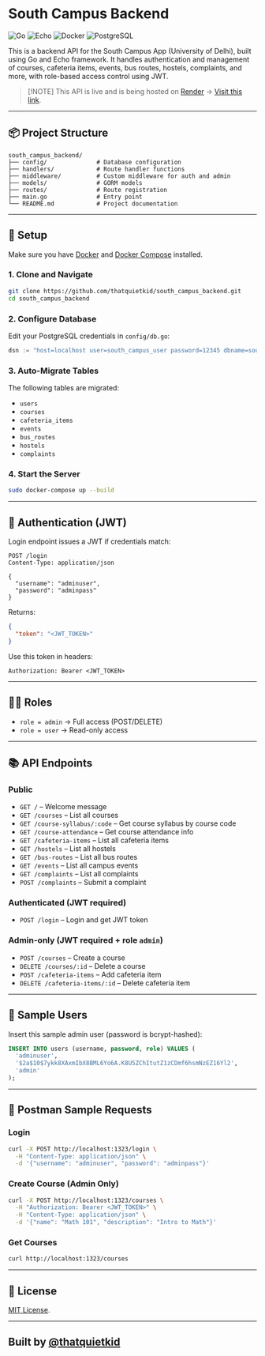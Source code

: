 # South Campus Backend

![Go](https://img.shields.io/badge/Go-1.21-blue?logo=go\&logoColor=white)
![Echo](https://img.shields.io/badge/Echo-4.x-blue?logo=go\&label=Echo)
![Docker](https://img.shields.io/badge/Docker-Ready-blue?logo=docker)
![PostgreSQL](https://img.shields.io/badge/PostgreSQL-Ready-blue?logo=postgresql)

This is a backend API for the South Campus App (University of Delhi), built using Go and Echo framework. It handles authentication and management of courses, cafeteria items, events, bus routes, hostels, complaints, and more, with role-based access control using JWT.

> \[!NOTE]
> This API is live and is being hosted on [Render](https://render.com/) -> [Visit this link](https://south-campus-backend.onrender.com).

---

## 📦 Project Structure

```
south_campus_backend/
├── config/              # Database configuration
├── handlers/            # Route handler functions
├── middleware/          # Custom middleware for auth and admin
├── models/              # GORM models
├── routes/              # Route registration
├── main.go              # Entry point
└── README.md            # Project documentation
```

---

## 🔧 Setup

Make sure you have [Docker](https://www.docker.com/products/docker-desktop) and [Docker Compose](https://docs.docker.com/compose/) installed.

### 1. Clone and Navigate

```bash
git clone https://github.com/thatquietkid/south_campus_backend.git
cd south_campus_backend
```

### 2. Configure Database

Edit your PostgreSQL credentials in `config/db.go`:

```go
dsn := "host=localhost user=south_campus_user password=12345 dbname=south_campus port=5432 sslmode=disable"
```

### 3. Auto-Migrate Tables

The following tables are migrated:

* `users`
* `courses`
* `cafeteria_items`
* `events`
* `bus_routes`
* `hostels`
* `complaints`

### 4. Start the Server

```bash
sudo docker-compose up --build
```

---

## 🔐 Authentication (JWT)

Login endpoint issues a JWT if credentials match:

```http
POST /login
Content-Type: application/json

{
  "username": "adminuser",
  "password": "adminpass"
}
```

Returns:

```json
{
  "token": "<JWT_TOKEN>"
}
```

Use this token in headers:

```http
Authorization: Bearer <JWT_TOKEN>
```

---

## 🧑‍⚖️ Roles

* `role = admin` → Full access (POST/DELETE)
* `role = user` → Read-only access

---

## 📚 API Endpoints

### Public

* `GET /` – Welcome message
* `GET /courses` – List all courses
* `GET /course-syllabus/:code` – Get course syllabus by course code
* `GET /course-attendance` – Get course attendance info
* `GET /cafeteria-items` – List all cafeteria items
* `GET /hostels` – List all hostels
* `GET /bus-routes` – List all bus routes
* `GET /events` – List all campus events
* `GET /complaints` – List all complaints
* `POST /complaints` – Submit a complaint

### Authenticated (JWT required)

* `POST /login` – Login and get JWT token

### Admin-only (JWT required + role `admin`)

* `POST /courses` – Create a course
* `DELETE /courses/:id` – Delete a course
* `POST /cafeteria-items` – Add cafeteria item
* `DELETE /cafeteria-items/:id` – Delete cafeteria item

---

## 🥪 Sample Users

Insert this sample admin user (password is bcrypt-hashed):

```sql
INSERT INTO users (username, password, role) VALUES (
  'adminuser',
  '$2a$10$7ykk8XAxmIbX8BML6Yo6A.K8U5ZChItutZ1zCDmf6hsmNzEZ16Yl2',
  'admin'
);
```

---

## 📨 Postman Sample Requests

### Login

```bash
curl -X POST http://localhost:1323/login \
  -H "Content-Type: application/json" \
  -d '{"username": "adminuser", "password": "adminpass"}'
```

### Create Course (Admin Only)

```bash
curl -X POST http://localhost:1323/courses \
  -H "Authorization: Bearer <JWT_TOKEN>" \
  -H "Content-Type: application/json" \
  -d '{"name": "Math 101", "description": "Intro to Math"}'
```

### Get Courses

```bash
curl http://localhost:1323/courses
```

---

## 📄 License

[MIT License](LICENSE).

---

## Built by [@thatquietkid](https://github.com/thatquietkid/)
